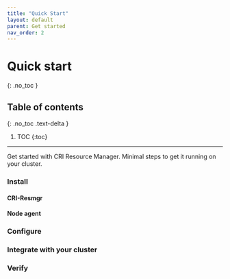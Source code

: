 ```yaml
---
title: "Quick Start"
layout: default
parent: Get started
nav_order: 2
---
```


# Quick start
{: .no_toc }

## Table of contents
{: .no_toc .text-delta }

1. TOC
{:toc}

---

Get started with CRI Resource Manager. Minimal steps to get it running on your cluster.

### Install

#### CRI-Resmgr

#### Node agent

### Configure

### Integrate with your cluster

### Verify

